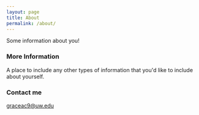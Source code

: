 ```yaml
---
layout: page
title: About
permalink: /about/
---
```


Some information about you!

### More Information

A place to include any other types of information that you'd like to include about yourself.

### Contact me

[graceac9@uw.edu](mailto:graceac9@uw.edu)
